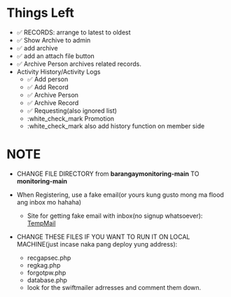 # Things Left 

* :white_check_mark: RECORDS: arrange to latest to oldest
* :white_check_mark: Show Archive to admin
* :white_check_mark: add archive 
* :white_check_mark: add an attach file button
* :white_check_mark: Archive Person archives related records.
* Activity History/Activity Logs
	* :white_check_mark: Add person
	* :white_check_mark: Add Record
	* :white_check_mark: Archive Person
	* :white_check_mark: Archive Record
	* :white_check_mark: Requesting(also ignored list)
	* :white_check_mark Promotion
	* :white_check_mark also add history function on member side
# NOTE
- CHANGE FILE DIRECTORY from **barangaymonitoring-main** TO **monitoring-main**

- When Registering, use a fake email(or yours kung gusto mong ma flood ang inbox mo hahaha)
	- Site for getting fake email with inbox(no signup whatsoever): [TempMail](https://temp-mail.org/en/)

- CHANGE THESE FILES IF YOU WANT TO RUN IT ON LOCAL MACHINE(just incase naka pang deploy yung address):
	- recgapsec.php
	- regkag.php
	- forgotpw.php
	- database.php
	- look for the swiftmailer adrresses and comment them down.